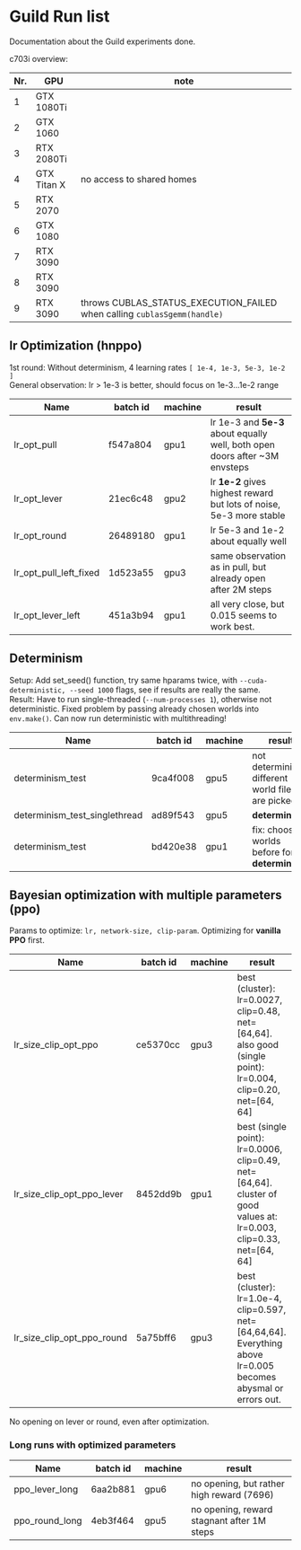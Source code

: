 # Guild Run list

Documentation about the Guild experiments done.

c703i overview:

| Nr. | GPU         | note                                                                     |
|-----|-------------|--------------------------------------------------------------------------|
| 1   | GTX 1080Ti  |                                                                          |
| 2   | GTX 1060    |                                                                          |
| 3   | RTX 2080Ti  |                                                                          |
| 4   | GTX Titan X | no access to shared homes                                                |      
| 5   | RTX 2070    |                                                                          |
| 6   | GTX 1080    |                                                                          |
| 7   | RTX 3090    |                                                                          |
| 8   | RTX 3090    |                                                                          |
| 9   | RTX 3090    | throws CUBLAS_STATUS_EXECUTION_FAILED when calling `cublasSgemm(handle)` |

## lr Optimization (hnppo)

1st round: Without determinism, 4 learning rates `[ 1e-4, 1e-3, 5e-3, 1e-2 ]`  
General observation: lr > 1e-3 is better, should focus on 1e-3...1e-2 range

| Name                   | batch id | machine | result                                                                      |
|------------------------|----------|---------|-----------------------------------------------------------------------------|
| lr_opt_pull            | f547a804 | gpu1    | lr 1e-3 and **5e-3** about equally well, both open doors after ~3M envsteps |
| lr_opt_lever           | 21ec6c48 | gpu2    | lr **1e-2** gives highest reward but lots of noise, 5e-3 more stable        |
| lr_opt_round           | 26489180 | gpu1    | lr 5e-3 and 1e-2 about equally well                                         |
| lr_opt_pull_left_fixed | 1d523a55 | gpu3    | same observation as in pull, but already open after 2M steps                |
| lr_opt_lever_left      | 451a3b94 | gpu1    | all very close, but 0.015 seems to work best.                               |

## Determinism 
Setup: Add set_seed() function, try same hparams twice, with `--cuda-deterministic, --seed 1000` flags, 
see if results are really the same.  
Result: Have to run single-threaded (`--num-processes 1`), otherwise not deterministic. 
Fixed problem by passing already chosen worlds into `env.make()`. Can now run deterministic with multithreading!

| Name                          | batch id | machine | result                                              |
|-------------------------------|----------|---------|-----------------------------------------------------|
| determinism_test              | 9ca4f008 | gpu5    | not deterministic, different world files are picked |
| determinism_test_singlethread | ad89f543 | gpu5    | **deterministic**                                   |
| determinism_test              | bd420e38 | gpu1    | fix: choose worlds before fork, **determinisitc**   |

## Bayesian optimization with multiple parameters (ppo)

Params to optimize: `lr, network-size, clip-param`. Optimizing for **vanilla PPO** first.

| Name                       | batch id | machine | result                                                                                                               |
|----------------------------|----------|---------|----------------------------------------------------------------------------------------------------------------------|
| lr_size_clip_opt_ppo       | ce5370cc | gpu3    | best (cluster): lr=0.0027, clip=0.48, net=[64,64]. also good (single point): lr=0.004, clip=0.20, net=[64, 64]       |
| lr_size_clip_opt_ppo_lever | 8452dd9b | gpu1    | best (single point): lr=0.0006, clip=0.49, net=[64,64]. cluster of good values at: lr=0.003, clip=0.33, net=[64, 64] |
| lr_size_clip_opt_ppo_round | 5a75bff6 | gpu3    | best (cluster): lr=1.0e-4, clip=0.597, net=[64,64,64]. Everything above lr=0.005 becomes abysmal or errors out.      |

No opening on lever or round, even after optimization. 

### Long runs with optimized parameters

| Name           | batch id | machine | result                                     |
|----------------|----------|---------|--------------------------------------------|
| ppo_lever_long | 6aa2b881 | gpu6    | no opening, but rather high reward (7696)  |
| ppo_round_long | 4eb3f464 | gpu5    | no opening, reward stagnant after 1M steps |